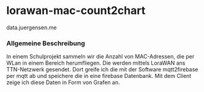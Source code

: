# lorawan-mac-count2chart

data.juergensen.me

### Allgemeine Beschreibung
In einem Schulprojekt sammeln wir die Anzahl von MAC-Adressen, die per WLan in einem Bereich herumfliegen. Die werden mittels LoraWAN ans TTN-Netzwerk gesendet. Dort greife ich die mit der Software mqtt2firebase per mqtt ab und speichere die in eine firebase Datenbank. Mit dem Client zeige ich diese Daten in Form von Grafen an.
